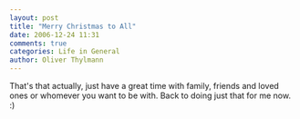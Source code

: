 ```yaml
---
layout: post
title: "Merry Christmas to All"
date: 2006-12-24 11:31
comments: true
categories: Life in General
author: Oliver Thylmann
---
```




That's that actually, just have a great time with family, friends and loved ones or whomever you want to be with. Back to doing just that for me now. :)


